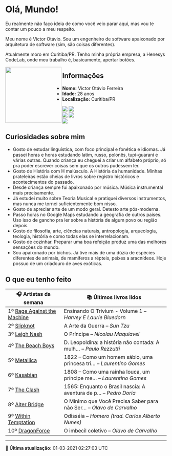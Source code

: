# Olá, Mundo!

Eu realmente não faço ideia de como você veio parar aqui, mas vou te contar um pouco a meu respeito.

Meu nome é Victor Otávio. Sou um engenheiro de software apaixonado por arquitetura de software (sim, são coisas diferentes).

Atualmente moro em Curitiba/PR. Tenho minha própria empresa, a Henesys CodeLab, onde meu trabalho é, basicamente, apertar botões.

<img align="left" src="https://github.com/vctrtvfrrr/vctrtvfrrr/raw/master/octocat.png" alt="" width="175" />

## Informações

- **Nome:** Victor Otávio Ferreira
- **Idade:** 28 anos
- **Localização:** Curitiba/PR

[![](https://img.shields.io/badge/LinkedIn-victorotavio-blue)](https://www.linkedin.com/in/victorotavio/) [![](https://img.shields.io/badge/Twitter-@vctrtvfrrr-blue)](https://twitter.com/vctrtvfrrr)  
[![](https://img.shields.io/badge/GitHub-vctrtvfrrr-24292e)](https://github.com/vctrtvfrrr) [![](https://img.shields.io/badge/GitLab-vctrtvfrrr-ec5d16)](https://gitlab.com/vctrtvfrrr)  
[![](https://img.shields.io/badge/Email-victor@otavioferreira.com.br-red)](mailto:victor@otavioferreira.com.br)  

## Curiosidades sobre mim

-   Gosto de estudar linguística, com foco principal e fonética e idiomas. Já passei horas e horas estudando latim, russo, polonês, tupi-guarani e várias outras. Quando criança eu cheguei a criar um alfabeto próprio, só pra poder escrever coisas sem que os outros pudessem ler.
-   Gosto de História com H maiúsculo. A História da humanidade. Minhas prateleiras estão cheias de livros sobre registro históricos e acontecimentos do passado.
-   Desde criança sempre fui apaixonado por música. Música instrumental mais precisamente.
-   Já estudei muito sobre Teoria Musical e pratiquei diversos instrumentos, mas nunca me tornei suficientemente bom nisso.
-   Gosto de apreciar arte de um modo geral. Detesto arte pós-moderna.
-   Passo horas no Google Maps estudando a geografia de outros países. Uso isso de gancho pra ler sobre a história de algum povo ou região depois.
-   Gosto de filosofia, arte, ciências naturais, antropologia, arqueologia, teologia, história e como todas elas se interrelacionam.
-   Gosto de cozinhar. Preparar uma boa refeição produz uma das melhores sensações do mundo.
-   Sou apaixonado por bichos. Já tive mais de uma dúzia de espécies diferentes de animais, de mamiferos a répteis, peixes a aracnídeos. Hoje possuo de um criadouro de aves exóticas.


## O que eu tenho feito

|                               🎧 Artistas da semana                               |                      📚 Últimos livros lidos                      |
|-----------------------------------------------------------------------------------|-------------------------------------------------------------------|
| 1º [Rage Against the Machine](https://www.last.fm/music/Rage+Against+the+Machine) | Ensinando O Trivium - Volume 1	–	_Harvey E Laurie Bluedorn_         |
| 2º [Slipknot](https://www.last.fm/music/Slipknot)                                 | A Arte da Guerra	–	_Sun Tzu_                                        |
| 3º [Leigh Nash](https://www.last.fm/music/Leigh+Nash)                             | O Príncipe	–	_Nicolau Maquiavel_                                    |
| 4º [The Beach Boys](https://www.last.fm/music/The+Beach+Boys)                     | D. Leopoldina: a história não contada: A mulh…	–	_Paulo Rezzutti_   |
| 5º [Metallica](https://www.last.fm/music/Metallica)                               | 1822 – Como um homem sábio, uma princesa tri…	–	_Laurentino Gomes_  |
| 6º [Kasabian](https://www.last.fm/music/Kasabian)                                 | 1808 – Como uma rainha louca, um príncipe me…	–	_Laurentino Gomes_  |
| 7º [The Clash](https://www.last.fm/music/The+Clash)                               | 1565: Enquanto o Brasil nascia: A aventura de p…	–	_Pedro Doria_    |
| 8º [Alter Bridge](https://www.last.fm/music/Alter+Bridge)                         | O Mínimo que Você Precisa Saber para não Ser…	–	_Olavo de Carvalho_ |
| 9º [Within Temptation](https://www.last.fm/music/Within+Temptation)               | Odisséia	–	_Homero (trad. Carlos Alberto Nunes)_                    |
| 10º [DragonForce](https://www.last.fm/music/DragonForce)                          | O imbecil coletivo	–	_Olavo de Carvalho_                            |


---

🚀 **Última atualização:** 01-03-2021 02:27:03 UTC